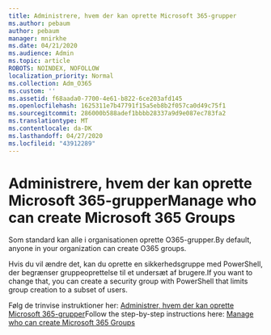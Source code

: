 ```yaml
---
title: Administrere, hvem der kan oprette Microsoft 365-grupper
ms.author: pebaum
author: pebaum
manager: mnirkhe
ms.date: 04/21/2020
ms.audience: Admin
ms.topic: article
ROBOTS: NOINDEX, NOFOLLOW
localization_priority: Normal
ms.collection: Adm_O365
ms.custom: ''
ms.assetid: f68aada0-7700-4e61-b822-6ce203afd145
ms.openlocfilehash: 1625311e7b47791f15a5eb8b2f057ca0d49c75f1
ms.sourcegitcommit: 286000b588adef1bbbb28337a9d9e087ec783fa2
ms.translationtype: MT
ms.contentlocale: da-DK
ms.lasthandoff: 04/27/2020
ms.locfileid: "43912289"
---
```

# <a name="manage-who-can-create-microsoft-365-groups"></a><span data-ttu-id="e079d-102">Administrere, hvem der kan oprette Microsoft 365-grupper</span><span class="sxs-lookup"><span data-stu-id="e079d-102">Manage who can create Microsoft 365 Groups</span></span>

<span data-ttu-id="e079d-103">Som standard kan alle i organisationen oprette O365-grupper.</span><span class="sxs-lookup"><span data-stu-id="e079d-103">By default, anyone in your organization can create O365 groups.</span></span>
  
<span data-ttu-id="e079d-104">Hvis du vil ændre det, kan du oprette en sikkerhedsgruppe med PowerShell, der begrænser gruppeoprettelse til et undersæt af brugere.</span><span class="sxs-lookup"><span data-stu-id="e079d-104">If you want to change that, you can create a security group with PowerShell that limits group creation to a subset of users.</span></span>
  
<span data-ttu-id="e079d-105">Følg de trinvise instruktioner her: [Administrer, hvem der kan oprette Microsoft 365-grupper](https://docs.microsoft.com/office365/admin/create-groups/manage-creation-of-groups)</span><span class="sxs-lookup"><span data-stu-id="e079d-105">Follow the step-by-step instructions here: [Manage who can create Microsoft 365 Groups](https://docs.microsoft.com/office365/admin/create-groups/manage-creation-of-groups)</span></span>
  

